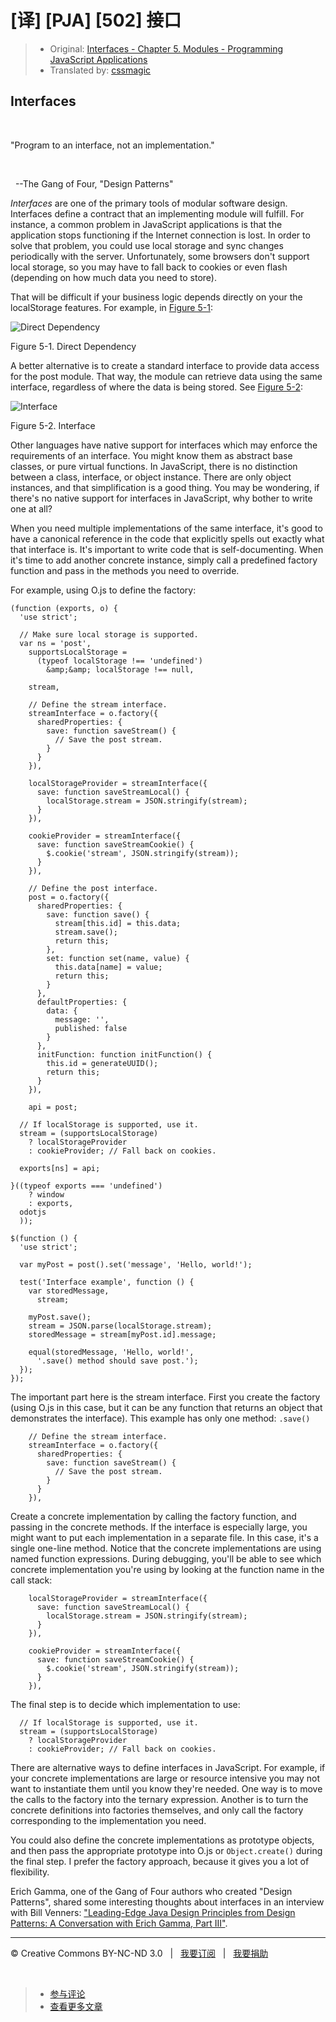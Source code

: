 # [译] [PJA] [502] 接口

> * Original: [Interfaces - Chapter 5. Modules - Programming JavaScript Applications](http://chimera.labs.oreilly.com/books/1234000000262/ch05.html#interfaces)
> * Translated by: [cssmagic](https://github.com/cssmagic)

## Interfaces

&nbsp;

"Program to an interface, not an implementation."

&nbsp;

&nbsp;
\--The Gang of Four, "Design Patterns"

_Interfaces_ are one of the primary tools of modular software design. Interfaces define a contract that an implementing module will fulfill. For instance, a common problem in JavaScript applications is that the application stops functioning if the Internet connection is lost. In order to solve that problem, you could use local storage and sync changes periodically with the server. Unfortunately, some browsers don't support local storage, so you may have to fall back to cookies or even flash (depending on how much data you need to store).

That will be difficult if your business logic depends directly on your the localStorage features. For example, in [Figure&nbsp;5-1][5]:

![Direct Dependency][6]

Figure&nbsp;5-1.&nbsp;Direct Dependency

A better alternative is to create a standard interface to provide data access for the post module. That way, the module can retrieve data using the same interface, regardless of where the data is being stored. See [Figure&nbsp;5-2][7]:

![Interface][8]

Figure&nbsp;5-2.&nbsp;Interface

Other languages have native support for interfaces which may enforce the requirements of an interface. You might know them as abstract base classes, or pure virtual functions. In JavaScript, there is no distinction between a class, interface, or object instance. There are only object instances, and that simplification is a good thing. You may be wondering, if there's no native support for interfaces in JavaScript, why bother to write one at all?

When you need multiple implementations of the same interface, it's good to have a canonical reference in the code that explicitly spells out exactly what that interface is. It's important to write code that is self-documenting. When it's time to add another concrete instance, simply call a predefined factory function and pass in the methods you need to override.

For example, using O.js to define the factory:

    (function (exports, o) {
      'use strict';

      // Make sure local storage is supported.
      var ns = 'post',
        supportsLocalStorage =
          (typeof localStorage !== 'undefined')
            &amp;&amp; localStorage !== null,

        stream,

        // Define the stream interface.
        streamInterface = o.factory({
          sharedProperties: {
            save: function saveStream() {
              // Save the post stream.
            }
          }
        }),

        localStorageProvider = streamInterface({
          save: function saveStreamLocal() {
            localStorage.stream = JSON.stringify(stream);
          }
        }),

        cookieProvider = streamInterface({
          save: function saveStreamCookie() {
            $.cookie('stream', JSON.stringify(stream));
          }
        }),

        // Define the post interface.
        post = o.factory({
          sharedProperties: {
            save: function save() {
              stream[this.id] = this.data;
              stream.save();
              return this;
            },
            set: function set(name, value) {
              this.data[name] = value;
              return this;
            }
          },
          defaultProperties: {
            data: {
              message: '',
              published: false
            }
          },
          initFunction: function initFunction() {
            this.id = generateUUID();
            return this;
          }
        }),

        api = post;

      // If localStorage is supported, use it.
      stream = (supportsLocalStorage)
        ? localStorageProvider
        : cookieProvider; // Fall back on cookies.

      exports[ns] = api;

    }((typeof exports === 'undefined')
        ? window
        : exports,
      odotjs
      ));

    $(function () {
      'use strict';

      var myPost = post().set('message', 'Hello, world!');

      test('Interface example', function () {
        var storedMessage,
          stream;

        myPost.save();
        stream = JSON.parse(localStorage.stream);
        storedMessage = stream[myPost.id].message;

        equal(storedMessage, 'Hello, world!',
          '.save() method should save post.');
      });
    });

The important part here is the stream interface. First you create the factory (using O.js in this case, but it can be any function that returns an object that demonstrates the interface). This example has only one method: `.save()`

        // Define the stream interface.
        streamInterface = o.factory({
          sharedProperties: {
            save: function saveStream() {
              // Save the post stream.
            }
          }
        }),

Create a concrete implementation by calling the factory function, and passing in the concrete methods. If the interface is especially large, you might want to put each implementation in a separate file. In this case, it's a single one-line method. Notice that the concrete implementations are using named function expressions. During debugging, you'll be able to see which concrete implementation you're using by looking at the function name in the call stack:

        localStorageProvider = streamInterface({
          save: function saveStreamLocal() {
            localStorage.stream = JSON.stringify(stream);
          }
        }),

        cookieProvider = streamInterface({
          save: function saveStreamCookie() {
            $.cookie('stream', JSON.stringify(stream));
          }
        }),

The final step is to decide which implementation to use:

      // If localStorage is supported, use it.
      stream = (supportsLocalStorage)
        ? localStorageProvider
        : cookieProvider; // Fall back on cookies.

There are alternative ways to define interfaces in JavaScript. For example, if your concrete implementations are large or resource intensive you may not want to instantiate them until you know they're needed. One way is to move the calls to the factory into the ternary expression. Another is to turn the concrete definitions into factories themselves, and only call the factory corresponding to the implementation you need.

You could also define the concrete implementations as prototype objects, and then pass the appropriate prototype into O.js or `Object.create()` during the final step. I prefer the factory approach, because it gives you a lot of flexibility.

Erich Gamma, one of the Gang of Four authors who created "Design Patterns", shared some interesting thoughts about interfaces in an interview with Bill Venners: ["Leading-Edge Java Design Principles from Design Patterns: A Conversation with Erich Gamma, Part III"][9].

[5]: http://chimera.labs.oreilly.com/ch05.html#fig0501 (Figure&nbsp;5-1.&nbsp;Direct Dependency)
[6]: http://orm-chimera-prod.s3.amazonaws.com/1234000000262/figs/0501.png
[7]: http://chimera.labs.oreilly.com/ch05.html#fig0502 (Figure&nbsp;5-2.&nbsp;Interface)
[8]: http://orm-chimera-prod.s3.amazonaws.com/1234000000262/figs/0502.png
[9]: http://www.artima.com/lejava/articles/designprinciples.html

***

&copy; Creative Commons BY-NC-ND 3.0 &nbsp; | &nbsp; [我要订阅](http://www.cssmagic.net/blog/subscribe) &nbsp; | &nbsp; [我要捐助](http://www.cssmagic.net/blog/donate)

&nbsp;
> * [参与评论](https://github.com/cssmagic/blog/issues/XXXXXXXXXX)
> * [查看更多文章](https://github.com/cssmagic/blog/issues?state=open)
